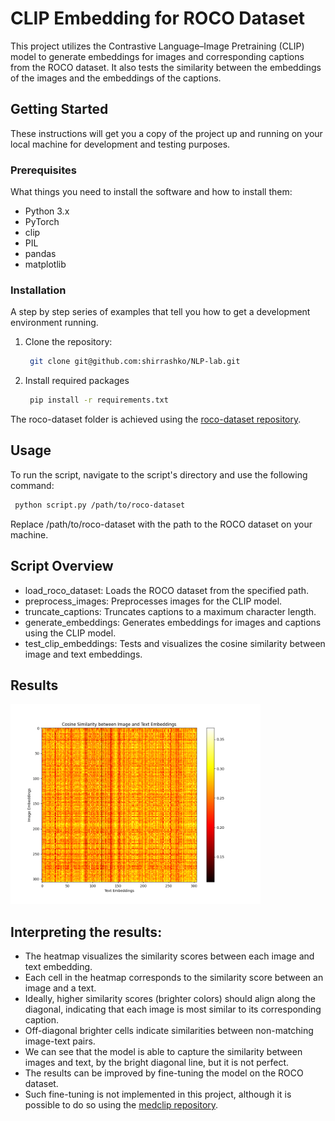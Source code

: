 # CLIP Embedding for ROCO Dataset

This project utilizes the Contrastive Language–Image Pretraining (CLIP) model to generate embeddings for images and corresponding captions from the ROCO dataset. 
It also tests the similarity between the embeddings of the images and the embeddings of the captions.

## Getting Started

These instructions will get you a copy of the project up and running on your local machine for development and testing purposes.

### Prerequisites

What things you need to install the software and how to install them:
- Python 3.x
- PyTorch
- clip
- PIL
- pandas
- matplotlib

### Installation

A step by step series of examples that tell you how to get a development environment running.


1. Clone the repository:
   ```bash
    git clone git@github.com:shirrashko/NLP-lab.git
    ```
   
2. Install required packages
   ```bash
    pip install -r requirements.txt
   ```
The roco-dataset folder is achieved using the [roco-dataset repository](https://github.com/razorx89/roco-dataset).

## Usage
To run the script, navigate to the script's directory and use the following command:
   ```bash
    python script.py /path/to/roco-dataset
   ```

Replace /path/to/roco-dataset with the path to the ROCO dataset on your machine.

## Script Overview
- load_roco_dataset: Loads the ROCO dataset from the specified path.
- preprocess_images: Preprocesses images for the CLIP model.
- truncate_captions: Truncates captions to a maximum character length.
- generate_embeddings: Generates embeddings for images and captions using the CLIP model.
- test_clip_embeddings: Tests and visualizes the cosine similarity between image and text embeddings.

## Results
<img src="https://github.com/shirrashko/NLP-lab/blob/main/CLIP%20Embedding%20for%20ROCO%20Dataset/similarity%20graph.png?raw=true" alt="image" width="400">


## Interpreting the results:
- The heatmap visualizes the similarity scores between each image and text embedding.
- Each cell in the heatmap corresponds to the similarity score between an image and a text.
- Ideally, higher similarity scores (brighter colors) should align along the diagonal, indicating that each image is most similar to its corresponding caption.
- Off-diagonal brighter cells indicate similarities between non-matching image-text pairs.
- We can see that the model is able to capture the similarity between images and text, by the bright diagonal line, but it is not perfect.
- The results can be improved by fine-tuning the model on the ROCO dataset.
- Such fine-tuning is not implemented in this project, although it is possible to do so using the [medclip repository](https://github.com/Kaushalya/medclip?tab=readme-ov-files).

